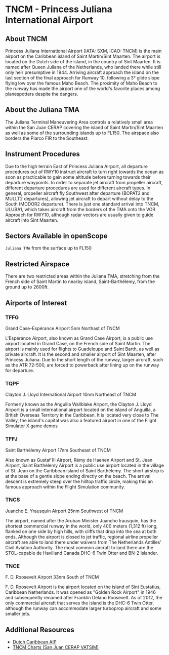 # TNCM - Princess Juliana International Airport

## About TNCM
Princess Juliana International Airport (IATA: SXM, ICAO: TNCM) is the main airport on the Caribbean island of Saint Martin/Sint Maarten. The airport is located on the Dutch side of the island, in the country of Sint Maarten. It is named after Queen Juliana of the Netherlands, who landed there while still only heir presumptive in 1944. Arriving aircraft approach the island on the last section of the final approach for Runway 10, following a 3° glide slope flying low over the famous Maho Beach. The proximity of Maho Beach to the runway has made the airport one of the world's favorite places among planespotters despite the dangers.

## About the Juliana TMA
The Juliana Terminal Maneuvering Area controls a relatively small area within the San Juan CERAP covering the island of Saint Martin/Sint Maarten as well as some of the surrounding islands up to FL150. The airspace also borders the Piarco FIR to the Southeast.

## Instrument Procedures
Due to the high terrain East of Princess Juliana Airport, all departure procedures out of RWY10 instruct aircraft to turn right towards the ocean as soon as practicable to gain some altitude before turning towards their departure waypoints. In order to separate jet aircraft from propeller aircraft, different departure procedures are used for different aircraft types. In general, propeller aircraft fly Southwest after departure (BOPAT2 and MULLT2 departures), allowing jet aircraft to depart without delay to the South (MODOR2 departure). There is just one standard arrival into TNCM, ULUBA1, which takes aircraft from the borders of the TMA onto the VOR Approach for RWY10, although radar vectors are usually given to guide aircraft into Sint Maarten. 

## Sectors Available in openScope

`Juliana TMA` from the surface up to FL150

## Restricted Airspace
There are two restricted areas within the Juliana TMA, stretching from the French side of Saint Martin to nearby island, Saint-Barthélemy, from the ground up to 2600ft. 

## Airports of Interest

### TFFG
Grand Case-Espérance Airport
5nm Northast of TNCM  

L'Espérance Airport, also known as Grand Case Airport, is a public use airport located in Grand Case, on the French side of Saint Martin. The airport is mainly used for flights to Guadeloupe and Saint Barth, as well as private aircraft. It is the second and smaller airport of Sint Maarten, after Princess Juliana. Due to the short length of the runway, larger aircraft, such as the ATR 72-500, are forced to powerback after lining up on the runway for departure.

### TQPF
Clayton J. Lloyd International Airport
10nm Northeast of TNCM  

Formerly known as the Anguilla Wallblake Airport, the Clayton J. Lloyd Airport is a small international airport located on the island of Anguilla, a British Overseas Territory in the Caribbean. It is located very close to The Valley, the island's capital was also a featured airport in one of the Flight Simulator X game demos

### TFFJ
Saint Barthélemy Airport
17nm Southeast of TNCM  

Also known as Gustaf III Airport, Rémy de Haenen Airport and St. Jean Airport, Saint Barthélemy Airport is a public use airport located in the village of St. Jean on the Caribbean island of Saint Barthélemy. The short airstrip is at the base of a gentle slope ending directly on the beach. The arrival descent is extremely steep over the hilltop traffic circle, making this an famous approach within the Flight Simulation community.

### TNCS
Juancho E. Yrausquin Airport
25nm Southwest of TNCM  

The airport, named after the Aruban Minister Juancho Irausquin, has the shortest commercial runway in the world, only 400 meters (1,312 ft) long, flanked on one side by high hills, with cliffs that drop into the sea at both ends. Although the airport is closed to jet traffic, regional airline propeller aircraft are able to land there under waivers from The Netherlands Antilles' Civil Aviation Authority. The most common aircraft to land there are the STOL-capable de Havilland Canada DHC-6 Twin Otter and BN-2 Islander.

### TNCE
F. D. Roosevelt Airport
33nm South of TNCM  

F. D. Roosevelt Airport is the airport located on the island of Sint Eustatius, Caribbean Netherlands. It was opened as "Golden Rock Airport" in 1946 and subsequently renamed after Franklin Delano Roosevelt. As of 2012, the only commercial aircraft that serves the island is the DHC-6 Twin Otter, although the runway can accommodate larger turboprop aircraft and some smaller jets.


## Additional Resources
- <a href="http://dc-ansp.org/eAIS/eAIP-Publications/2019-01-31/html/eAIP/DC-AD2.1TNCM-en-GB.html" target="_blank">Dutch Caribbean AIP</a>
- <a href="https://sanjuan.vatcar.org/website/charts/TNCM/TNCM.pdf" target="_blank">TNCM Charts (San Juan CERAP VATSIM)</a>
